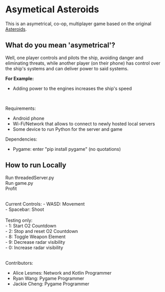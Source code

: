 # Asymetical Asteroids
This is an asymetrical, co-op, multiplayer game based on the original [Asteroids](https://en.wikipedia.org/wiki/Asteroids_(video_game)).

## What do you mean 'asymetrical'?
Well, one player controls and pilots the ship, avoiding danger and eliminating threats, while another player (on their phone) has control over the ship's systems and can deliver power to said systems.

**For Example:**
- Adding power to the engines increases the ship's speed
<br/>

Requirements:<br/>
- Android phone
- Wi-Fi/Network that allows to connect to newly hosted local servers
- Some device to run Python for the server and game

Dependencies:<br/>
- Pygame: enter "pip install pygame" (no quotations)<br/>

## How to run Locally
Run threadedServer.py<br/>
Run game.py<br/>
Profit

<br/>
Current Controls:
- WASD: Movement<br/>
- Spacebar: Shoot<br/>

<br/>
Testing only:<br/>
- 1: Start O2 Countdown<br/>
- 2: Stop and reset O2 Countdown<br/>
- 8: Toggle Weapon Element<br/>
- 9: Decrease radar visibility<br/>
- 0: Increase radar visibility<br/>

<br/>

Contributors: <br/>
- Alice Lesmes: Network and Kotlin Programmer<br/>
- Ryan Wang: Pygame Programmer<br/>
- Jackie Cheng: Pygame Programmer<br/>
